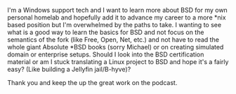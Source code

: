 
I'm a Windows support tech and I want to learn more about BSD for my own personal homelab and hopefully add it to advance my career to a more *nix based position but I'm overwhelmed by the paths to take.
I wanting to see what is a good way to learn the basics for BSD and not focus on the semantics of the fork (like Free, Open, Net, etc.) and not have to read the whole giant Absolute *BSD books (sorry Michael) or on creating simulated domain or enterprise setups.
Should I look into the BSD certification material or am I stuck translating a Linux project to BSD and hope it's a fairly easy? (Like building a Jellyfin jail/B-hyve)?

Thank you and keep the up the great work on the podcast.


